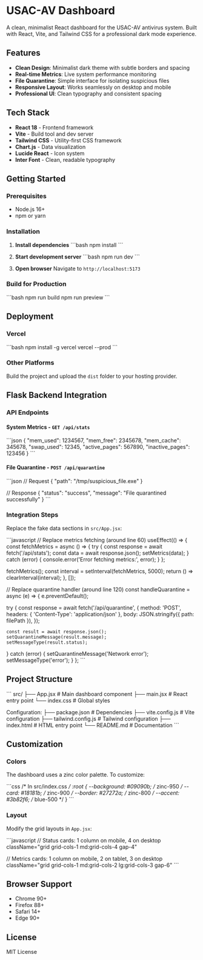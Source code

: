 # USAC-AV Dashboard

A clean, minimalist React dashboard for the USAC-AV antivirus system. Built with React, Vite, and Tailwind CSS for a professional dark mode experience.

## Features

- **Clean Design**: Minimalist dark theme with subtle borders and spacing
- **Real-time Metrics**: Live system performance monitoring
- **File Quarantine**: Simple interface for isolating suspicious files
- **Responsive Layout**: Works seamlessly on desktop and mobile
- **Professional UI**: Clean typography and consistent spacing

## Tech Stack

- **React 18** - Frontend framework
- **Vite** - Build tool and dev server
- **Tailwind CSS** - Utility-first CSS framework
- **Chart.js** - Data visualization
- **Lucide React** - Icon system
- **Inter Font** - Clean, readable typography

## Getting Started

### Prerequisites

- Node.js 16+
- npm or yarn

### Installation

1. **Install dependencies**
   \`\`\`bash
   npm install
   \`\`\`

2. **Start development server**
   \`\`\`bash
   npm run dev
   \`\`\`

3. **Open browser**
   Navigate to `http://localhost:5173`

### Build for Production

\`\`\`bash
npm run build
npm run preview
\`\`\`

## Deployment

### Vercel

\`\`\`bash
npm install -g vercel
vercel --prod
\`\`\`

### Other Platforms

Build the project and upload the `dist` folder to your hosting provider.

## Flask Backend Integration

### API Endpoints

#### System Metrics - `GET /api/stats`
\`\`\`json
{
  "mem_used": 1234567,
  "mem_free": 2345678,
  "mem_cache": 345678,
  "swap_used": 12345,
  "active_pages": 567890,
  "inactive_pages": 123456
}
\`\`\`

#### File Quarantine - `POST /api/quarantine`
\`\`\`json
// Request
{ "path": "/tmp/suspicious_file.exe" }

// Response
{ "status": "success", "message": "File quarantined successfully" }
\`\`\`

### Integration Steps

Replace the fake data sections in `src/App.jsx`:

\`\`\`javascript
// Replace metrics fetching (around line 60)
useEffect(() => {
  const fetchMetrics = async () => {
    try {
      const response = await fetch('/api/stats');
      const data = await response.json();
      setMetrics(data);
    } catch (error) {
      console.error('Error fetching metrics:', error);
    }
  };

  fetchMetrics();
  const interval = setInterval(fetchMetrics, 5000);
  return () => clearInterval(interval);
}, []);

// Replace quarantine handler (around line 120)
const handleQuarantine = async (e) => {
  e.preventDefault();
  
  try {
    const response = await fetch('/api/quarantine', {
      method: 'POST',
      headers: { 'Content-Type': 'application/json' },
      body: JSON.stringify({ path: filePath }),
    });
    
    const result = await response.json();
    setQuarantineMessage(result.message);
    setMessageType(result.status);
  } catch (error) {
    setQuarantineMessage('Network error');
    setMessageType('error');
  }
};
\`\`\`

## Project Structure

\`\`\`
src/
├── App.jsx          # Main dashboard component
├── main.jsx         # React entry point
└── index.css        # Global styles

Configuration:
├── package.json     # Dependencies
├── vite.config.js   # Vite configuration
├── tailwind.config.js # Tailwind configuration
├── index.html       # HTML entry point
└── README.md        # Documentation
\`\`\`

## Customization

### Colors

The dashboard uses a zinc color palette. To customize:

\`\`\`css
/* In src/index.css */
:root {
  --background: #09090b;    /* zinc-950 */
  --card: #18181b;          /* zinc-900 */
  --border: #27272a;        /* zinc-800 */
  --accent: #3b82f6;        /* blue-500 */
}
\`\`\`

### Layout

Modify the grid layouts in `App.jsx`:

\`\`\`javascript
// Status cards: 1 column on mobile, 4 on desktop
className="grid grid-cols-1 md:grid-cols-4 gap-4"

// Metrics cards: 1 column on mobile, 2 on tablet, 3 on desktop
className="grid grid-cols-1 md:grid-cols-2 lg:grid-cols-3 gap-6"
\`\`\`

## Browser Support

- Chrome 90+
- Firefox 88+
- Safari 14+
- Edge 90+

## License

MIT License
